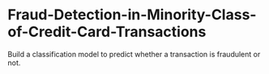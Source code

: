 # Fraud-Detection-in-Minority-Class-of-Credit-Card-Transactions
Build a classification model to predict whether a transaction is fraudulent or not.
